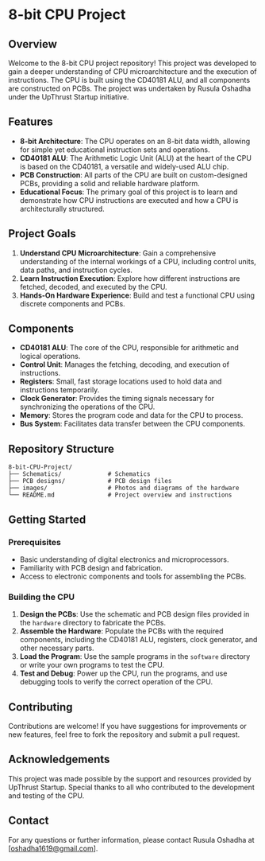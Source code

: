 # 8-bit CPU Project

## Overview

Welcome to the 8-bit CPU project repository! This project was developed to gain a deeper understanding of CPU microarchitecture and the execution of instructions. The CPU is built using the CD40181 ALU, and all components are constructed on PCBs. The project was undertaken by Rusula Oshadha under the UpThrust Startup initiative.

## Features

- **8-bit Architecture**: The CPU operates on an 8-bit data width, allowing for simple yet educational instruction sets and operations.
- **CD40181 ALU**: The Arithmetic Logic Unit (ALU) at the heart of the CPU is based on the CD40181, a versatile and widely-used ALU chip.
- **PCB Construction**: All parts of the CPU are built on custom-designed PCBs, providing a solid and reliable hardware platform.
- **Educational Focus**: The primary goal of this project is to learn and demonstrate how CPU instructions are executed and how a CPU is architecturally structured.

## Project Goals

1. **Understand CPU Microarchitecture**: Gain a comprehensive understanding of the internal workings of a CPU, including control units, data paths, and instruction cycles.
2. **Learn Instruction Execution**: Explore how different instructions are fetched, decoded, and executed by the CPU.
3. **Hands-On Hardware Experience**: Build and test a functional CPU using discrete components and PCBs.

## Components

- **CD40181 ALU**: The core of the CPU, responsible for arithmetic and logical operations.
- **Control Unit**: Manages the fetching, decoding, and execution of instructions.
- **Registers**: Small, fast storage locations used to hold data and instructions temporarily.
- **Clock Generator**: Provides the timing signals necessary for synchronizing the operations of the CPU.
- **Memory**: Stores the program code and data for the CPU to process.
- **Bus System**: Facilitates data transfer between the CPU components.

## Repository Structure

```
8-bit-CPU-Project/
├── Schematics/             # Schematics 
├── PCB designs/            # PCB design files
├── images/                 # Photos and diagrams of the hardware
└── README.md               # Project overview and instructions
```

## Getting Started

### Prerequisites

- Basic understanding of digital electronics and microprocessors.
- Familiarity with PCB design and fabrication.
- Access to electronic components and tools for assembling the PCBs.

### Building the CPU

1. **Design the PCBs**: Use the schematic and PCB design files provided in the `hardware` directory to fabricate the PCBs.
2. **Assemble the Hardware**: Populate the PCBs with the required components, including the CD40181 ALU, registers, clock generator, and other necessary parts.
3. **Load the Program**: Use the sample programs in the `software` directory or write your own programs to test the CPU.
4. **Test and Debug**: Power up the CPU, run the programs, and use debugging tools to verify the correct operation of the CPU.

## Contributing

Contributions are welcome! If you have suggestions for improvements or new features, feel free to fork the repository and submit a pull request.

## Acknowledgements

This project was made possible by the support and resources provided by UpThrust Startup. Special thanks to all who contributed to the development and testing of the CPU.

## Contact

For any questions or further information, please contact Rusula Oshadha at [oshadha1619@gmail.com].
